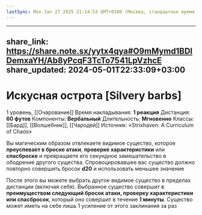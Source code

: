 ```yaml
---
lastSync: Mon Jan 27 2025 21:14:53 GMT+0300 (Москва, стандартное время)
---
```

---
share_link: https://share.note.sx/yytx4qya#O9mMymd1BDIDemxaYH/Ab8yPcqF3TcTo7541LpVzhcE
share_updated: 2024-05-01T22:33:09+03:00
---
# Искусная острота [Silvery barbs]
1 уровень, [[Очарование]]
Время накладывания: **1 реакция**
Дистанция: **60 футов**
Компоненты: **Вербальный**
Длительность: **Мгновенно**
Классы: [[Бард]], [[Волшебник]], [[Чародей]]
Источник: «Strixhaven: A Curriculum of Chaos»

Вы магическим образом отвлекаете видимое существо, которое **преуспевает в броске атаки**, **проверке характеристики** или **спасброске** и превращаете его секундное замешательство в ободрение другого существа. Спровоцировавшее вас существо должно повторно совершить бросок **d20** и использовать меньшее значение

После этого вы можете выбрать другое видимое существо в пределах дистанции (включая себя). Выбранное существо совершит **с преимуществом следующий бросок атаки, проверку характеристики или спасбросок**, который оно совершит в течение **1 минуты**. Существо может иметь на себе лишь 1 усиление от этого заклинания за раз